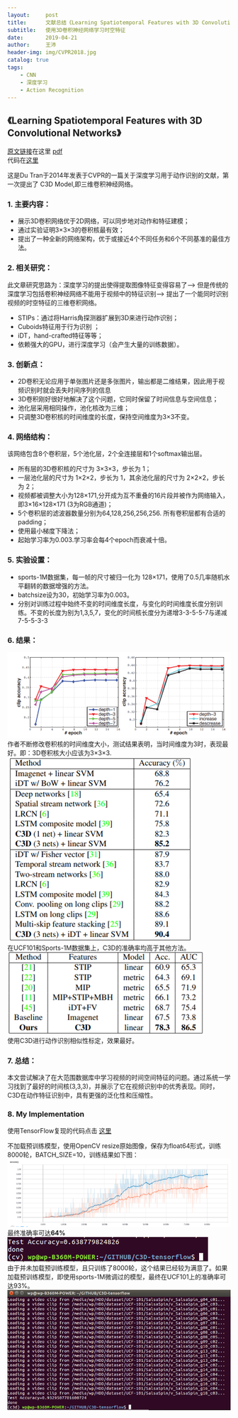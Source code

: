 ```yaml
---
layout:     post
title:      文献总结《Learning Spatiotemporal Features with 3D Convolutional Networks》(附TensorFlow代码)
subtitle:   使用3D卷积神经网络学习时空特征
date:       2019-04-21
author:     王沛
header-img: img/CVPR2018.jpg
catalog: true
tags:
    - CNN
    - 深度学习
    - Action Recognition
---
```


## 《Learning Spatiotemporal Features with 3D Convolutional Networks》  

[原文链接](https://arxiv.org/abs/1412.0767)在这里 [pdf](https://arxiv.org/pdf/1412.0767.pdf)    
代码在[这里](https://github.com/Xiaokeai18/C3D-tensorflow)

这是Du Tran于2014年发表于CVPR的一篇关于深度学习用于动作识别的文献，第一次提出了 C3D Model,即三维卷积神经网络。  

### 1.	主要内容： 
  - 展示3D卷积网络优于2D网络，可以同步地对动作和特征建模；  
  - 通过实验证明3×3×3的卷积核最有效；  
  - 提出了一种全新的网络架构，优于或接近4个不同任务和6个不同基准的最佳方法。  

### 2.	相关研究：
此文章研究思路为：深度学习的提出使得提取图像特征变得容易了——> 但是传统的深度学习包括卷积神经网络不能用于视频中的特征识别——> 提出了一个能同时识别视频的时空特征的三维卷积网络。  
- STIPs：通过将Harris角探测器扩展到3D来进行动作识别；
- Cuboids特征用于行为识别 ；
- iDT，hand-crafted特征等等；
- 依赖强大的GPU，进行深度学习（会产生大量的训练数据）。

### 3.	创新点：
- 2D卷积无论应用于单张图片还是多张图片，输出都是二维结果，因此用于视频识别时就会丢失时间序列的信息 
- 3D卷积刚好很好地解决了这个问题，它同时保留了时间信息与空间信息；
- 池化层采用相同操作，池化核改为三维；
- 只调整3D卷积核的时间维度的长度，保持空间维度为3×3不变。

### 4. 网络结构：
该网络包含8个卷积层，5个池化层，2个全连接层和1个softmax输出层。
- 所有层的3D卷积核的尺寸为 3×3×3，步长为 1；
- 一层池化层的尺寸为 1×2×2，步长为 1，其余池化层的尺寸为 2×2×2，步长为 2；
- 视频都被调整大小为128×171,分开成为互不重叠的16片段并被作为网络输入，即3×16×128×171 (3为RGB通道)；
- 5个卷积层的滤波器数量分别为64,128,256,256,256. 所有卷积层都有合适的padding；
- 使用最小梯度下降法；
- 起始学习率为0.003.学习率会每4个epoch而衰减十倍。


### 5. 实验设置：
- sports-1M数据集，每一帧的尺寸被归一化为 128×171，使用了0.5几率随机水平翻转的数据增强的方法。
- batchsize设为30，初始学习率为0.003。
- 分别对训练过程中始终不变的时间维度长度，与变化的时间维度长度分别训练。不变的长度为别为1,3,5,7，变化的时间核长度分为递增3-3-5-5-7与递减7-5-5-3-3


### 6. 结果：
 ![kernel](/img/post2-kernel.png)  
作者不断修改卷积核的时间维度大小，测试结果表明，当时间维度为3时，表现最好。即：3D卷积核大小应该为3×3×3.  
 ![ucf101](/img/post2-ucf101.png)   
在UCF101和Sports-1M数据集上，C3D的准确率均高于其他方法。  
 ![similarity](/img/post2-similarity.png)   
使用C3D进行动作识别相似性标定，效果最好。  

### 7. 总结：   
本文尝试解决了在大范围数据库中学习视频的时间空间特征的问题。通过系统一学习找到了最好的时间核(3,3,3)，并展示了它在视频识别中的优秀表现。同时，C3D在动作特征识别中，具有更强的泛化性和压缩性。

### 8. My Implementation  

使用TensorFlow复现的代码点击 [这里](https://github.com/Xiaokeai18/C3D-tensorflow)  

不加载预训练模型，使用OpenCV resize原始图像，保存为float64形式，训练8000轮，BATCH_SIZE=10，训练结果如下图：  
![result](/img/post2-result.png)  
最终准确率可达**64%**  
![result2](/img/post2-result2.png)  
由于并未加载预训练模型，且只训练了8000轮，这个结果已经较为满意了。如果加载预训练模型，即使用sports-1M微调过的模型，最终在UCF101上的准确率可达93%。  
![result3](/img/post2-result3.png)  